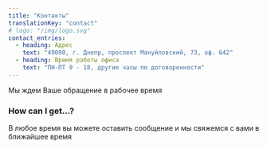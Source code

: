 ```yaml
---
title: "Контакты"
translationKey: "contact"
# logo: "/img/logo.svg"
contact_entries:
  - heading: Адрес
    text: "49000, г. Днепр, проспект Мануйловский, 73, оф. 642"
  - heading: Время работы офиса
    text: "ПН-ПТ 9 - 18, другие часы по договоренности"
---
```


Мы ждем Ваше обращение в рабочее время

<h3 class="f4 b lh-title mb2">How can I get…?</h3>

В любое время вы можете оставить сообщение и мы свяжемся с вами в ближайшее время
